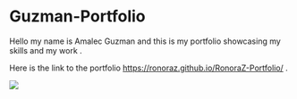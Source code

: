 # Guzman-Portfolio 

Hello my name is Amalec Guzman and this is my portfolio showcasing my skills and my work . 

Here is the link to the portfolio  https://ronoraz.github.io/RonoraZ-Portfolio/ .   

![](images/Screenshot(34).png)


